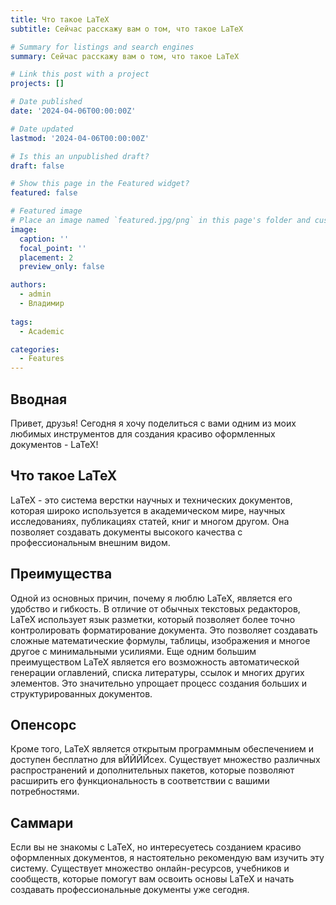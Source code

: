 ```yaml
---
title: Что такое LaTeX
subtitle: Сейчас расскажу вам о том, что такое LaTeX

# Summary for listings and search engines
summary: Сейчас расскажу вам о том, что такое LaTeX

# Link this post with a project
projects: []

# Date published
date: '2024-04-06T00:00:00Z'

# Date updated
lastmod: '2024-04-06T00:00:00Z'

# Is this an unpublished draft?
draft: false

# Show this page in the Featured widget?
featured: false

# Featured image
# Place an image named `featured.jpg/png` in this page's folder and customize its options here.
image:
  caption: ''
  focal_point: ''
  placement: 2
  preview_only: false

authors:
  - admin
  - Владимир
  
tags:
  - Academic

categories:
  - Features
---
```


## Вводная

Привет, друзья! Сегодня я хочу поделиться с вами одним из моих любимых инструментов для создания красиво оформленных документов - LaTeX!

## Что такое LaTeX

LaTeX - это система верстки научных и технических документов, которая широко используется в академическом мире, научных исследованиях, публикациях статей, книг и многом другом. Она позволяет создавать документы высокого качества с профессиональным внешним видом.

## Преимущества

Одной из основных причин, почему я люблю LaTeX, является его удобство и гибкость. В отличие от обычных текстовых редакторов, LaTeX использует язык разметки, который позволяет более точно контролировать форматирование документа. Это позволяет создавать сложные математические формулы, таблицы, изображения и многое другое с минимальными усилиями.
Еще одним большим преимуществом LaTeX является его возможность автоматической генерации оглавлений, списка литературы, ссылок и многих других элементов. Это значительно упрощает процесс создания больших и структурированных документов.

## Опенсорс

Кроме того, LaTeX является открытым программным обеспечением и доступен бесплатно для вЙЙЙЙсех. Существует множество различных распространений и дополнительных пакетов, которые позволяют расширить его функциональность в соответствии с вашими потребностями.

## Саммари

Если вы не знакомы с LaTeX, но интересуетесь созданием красиво оформленных документов, я настоятельно рекомендую вам изучить эту систему. Существует множество онлайн-ресурсов, учебников и сообществ, которые помогут вам освоить основы LaTeX и начать создавать профессиональные документы уже сегодня.
